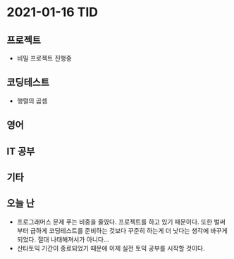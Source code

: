 # 2021-01-16 TID

## 프로젝트

- 비밀 프로젝트 진행중

## 코딩테스트

- 행렬의 곱셈

## 영어

## IT 공부

## 기타

## 오늘 난

- 프로그래머스 문제 푸는 비중을 줄였다. 프로젝트를 하고 있기 때문이다. 또한 벌써부터 급하게 코딩테스트를 준비하는 것보다 꾸준히 하는게 더 낫다는 생각에 바꾸게 되었다. 절대 나태해져서가 아니다...
- 산타토익 기간이 종료되었기 때문에 이제 실전 토익 공부를 시작할 것이다.
